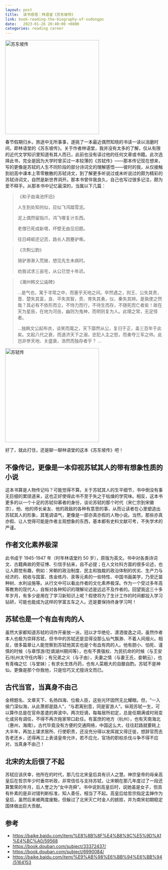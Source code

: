 ```yaml
---
layout: post
title:  读书感悟：林语堂《苏东坡传》
link: book-reading-the-biography-of-sudongpo
date:   2023-01-26 20:40:00 +0800
categories: reading career
---
```


<img src="https://img9.doubanio.com/view/subject/l/public/s28942595.jpg" width="300" alt="苏东坡传" referrerpolicy="no-referrer"/>

春节假期归乡。旅途中无所事事，遂挑了一本最近偶然知晓的书读一读以消磨时间，即林语堂的《苏东坡传》。关于作者林语堂，我并没有太多的了解，仅从有限的近代文学知识里知道有其人而已，此前也没有读过他的任何文章或书籍。此次选择此书，完全是因为大学时曾买过一本较薄的《苏轼传》——那本传记现在想来，写的更像是苏轼的人生不同阶段的部分诗词文的理解感悟——彼时的我，从仅接触到初高中课本上零零散散的苏轼诗文，到了解更多听说过或未听说过的颇为精彩的苏轼诗词文，自然是新世界洞开。那本书曾伴我良久，自己也写过很多记注，颇为爱不释手。从那本书中记忆最深的，当属以下几篇：

> 《和子由渑池怀旧》
>
> 人生到处知何似，应似飞鸿踏雪泥。
>
> 泥上偶然留指爪，鸿飞哪复计东西。
>
> 老僧已死成新塔，坏壁无由见旧题。
>
> 往日崎岖还记否，路长人困蹇驴嘶。

> 《次荆公韵》
>
> 骑驴渺渺入荒陂，想见先生未病时。
>
> 劝我试求三亩宅，从公已觉十年迟。

> 《潮州韩文公庙碑》
>
> ...是气也，寓于寻常之中，而塞乎天地之间。卒然遇之，则王、公失其贵，晋、楚失其富，良、平失其智，贲、育失其勇，仪、秦失其辨。是孰使之然哉？其必有不依形而立，不恃力而行，不待生而存，不随死而亡者矣！故在天为星辰，在地为河岳，幽则为鬼神，而明则复为人。此理之常，无足怪者。
>
> ...独韩文公起布衣，谈笑而麾之，天下靡然从公，复归于正，盖三百年于此矣。文起八代之衰，而道济天下之溺，忠犯人主之怒，而勇夺三军之帅。此岂非参天地、关盛衰，浩然而独存者乎？
> ...

<img src="https://img2.doubanio.com/view/subject/l/public/s33576673.jpg" width="300" alt="苏轼传" referrerpolicy="no-referrer"/>

好了，就此打住，还是聊一聊林语堂的这本《苏东坡传》吧！

## 不像传记，更像是一本仰视苏轼其人的带有想象性质的小说

这本书算是人物传记吗？可能觉得不算。关于苏轼其人的生平细节，书中倒没有事无巨细的累牍道来，这也正好使得此书不至于失之于枯燥的学究味。相反，这本书更多的以一个十足的苏轼仰慕者的身份，谈论苏轼的那个时代（宋仁宗到宋徽宗），他、他的师长亲友、他的政敌的各种有意思的事，从而让读者在心里塑造出苏轼其人的形象，其笔调语气，更像是一部亦真亦假的人物小说。当然，那些亦真亦假、让人觉得可能是作者主观想象的东西，基本都有史料文献可考，不失学术的严谨。

## 作者文化素养极深

此书成于 1945-1947 年（时年林语堂约 50 岁），原版为英文。书中对各类诗词文、古籍典故的旁征博、引信手拈来，自不必提；在人文社科方面的很多论述，也让人颇觉有趣，例如：宋朝的政治制度、民主和独裁的政治体制的优劣、生产力与经济的、税收与国富、炼金练丹、汞等元素的一些特性、中国书画美学，乃至迁苗种树、水利设施等。从行文中可以看出作者的文化素养极深。作为一个受过多年高等教育的现代人，自惭对各种知识的理解论述是远远不及作者的。回望我这三十多年岁月，有多少是用在了学习新知识上呢？假使将为了生计工作的时间都投入学习钻研，可能也能成为这样的学富五车之人。还是要保持终身学习呵！

## 苏轼也是一个有血有肉的人

虽然大家都知道苏轼的词作开豪放一派，冠以才华绝伦、潇洒俊逸之词，虽然作者本人也极为崇拜苏轼，但书中的苏轼还是显得没那么仙气飘渺、不着人间烟火。相反，很多篇章让人能觉察到苏轼他其实也是个有血有肉的人。他有胆小、怕死、谨慎的时候（与章惇游/贬谪湖州期间等），也有不畏强权、为民抗命的时候（与王安石/杭州太守任内等）；有兄弟之义（与子由），夫妻之情（与妻王氏，妾朝云），也有青梅之忆（与堂妹）；有求长生炼丹药，也有人菜瘾大的自酿自酌。苏轼不是神仙，更像是那个你我他，只是恰巧又尤擅诗文而已。

## 古代当官，当真身不由己

金榜题名、文章天下、名扬四海、位极人臣，这些光环固然无比耀眼。但，“一入侯门深似海，从此萧郎是路人”，“与君离别意，同是宦游人”。纵观苏轼一生，可以算作总是在官命差遣的奔波中。两次贬谪，每每居所初定，总是任期满或时局变化或另有调任，不得不再次拖家带口赴任。有富庶的地方（杭州），也有天南海北（惠州，海南）。古代毕竟没有方便的交通网络，中国这么大，往往赶路就要耗上大半年，再加上谋求居所、行使职责，还没充分得以发挥就又得迁徙，想辞官而去告老还乡，还得再三上表请皇帝允许，若不应允，官场的职权杀伐斗争不得不应对，当真身不由己！

## 北宋的太后很了不起

苏轼应该庆幸，他所在的时代，那几位北宋皇后具有识人之慧。神宗皇帝的母亲高皇后在哲宗年少时垂帘听政，非常信任与支持苏轼，让宋朝在那几年度过了一段还算繁荣的年月，后人誉之为“女中尧舜”。书中说到高皇后时，说她虽是女子，但具有朴素的是非对错判断标准，知人善任，相当了不起。高皇后给哲宗指定孟婵作为皇后，虽然后来被两度废黜，但躲过了北宋灭亡时金人的掳掠，并为南宋初期稳定国体做出巨大贡献。

## 参考

- <https://baike.baidu.com/item/%E8%8B%8F%E4%B8%9C%E5%9D%A1%E4%BC%A0/59568>
- <https://book.douban.com/subject/33372437/>
- <https://book.douban.com/subject/6990084/>
- <https://baike.baidu.com/item/%E9%AB%98%E6%BB%94%E6%BB%94/5164153>
